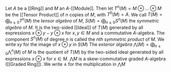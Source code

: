 
Let $A$ be a [[Ring]] and $M$ an $A$-[[Module]]. Then let $T^n(M) = M\otimes \dots \otimes M$ be the [[Tensor Product]] of $n$ copies of $M$, with $T^0(M) = A$.
We call $T(M) = \bigoplus_{n\geq 0} T^n(M)$ the *tensor algebra* of $M$, $S(M) = \bigoplus_{n\geq 0}S^n(M)$ the *symmetric algebra* of $M$. 
It is the two-sided [[Ideal]] of $T(M)$ generated by all expressions $x\otimes y-y\otimes x$ for $x,y\in M$ and a commutative $A$-algebra. The component $S^n(M)$ of degree $n$ is called the *nth symmetric product* of $M$. We write $xy$ for the image of $x\otimes y$ in $S(M)$
The *exterior algebra* $\bigwedge(M) = \bigoplus_{n\geq 0} \bigwedge^n(M)$ of $M$ is the quotient of $T(M)$ by the two-sided ideal generated by all expressions $x\otimes x$ for $x\in M$. $\bigwedge M$ is a skew-commutative graded $A$-algebra ([[Graded Ring]]). We write $\wedge$ for the multiplication in $\bigwedge M$  
